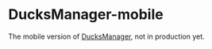 DucksManager-mobile
===================

The mobile version of [DucksManager](github.com/ducksmanager/DucksManager), not in production yet.
